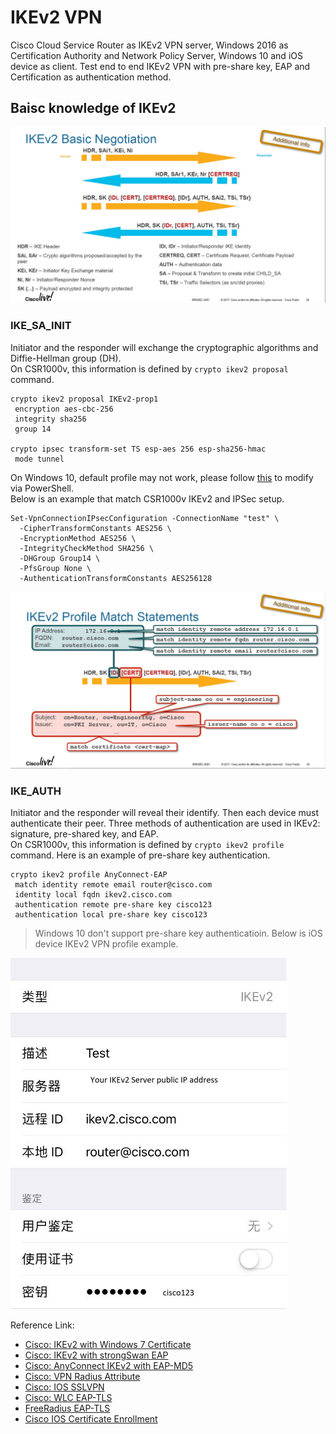 # IKEv2 VPN

Cisco Cloud Service Router as IKEv2 VPN server, Windows 2016 as Certification Authority and Network Policy Server, Windows 10 and iOS device as client. Test end to end IKEv2 VPN with pre-share key, EAP and Certification as authentication method. 

## Baisc knowledge of IKEv2

![](https://github.com/yinghli/IKEv2VPN/blob/master/IKEv2Basic.jpg)


### IKE_SA_INIT

Initiator and the responder will exchange the cryptographic algorithms and Diffie-Hellman group (DH). <br>
On CSR1000v, this information is defined by `crypto ikev2 proposal` command. 
```
crypto ikev2 proposal IKEv2-prop1 
 encryption aes-cbc-256
 integrity sha256
 group 14

crypto ipsec transform-set TS esp-aes 256 esp-sha256-hmac 
 mode tunnel
```
On Windows 10, default profile may not work, please follow [this](https://docs.microsoft.com/en-us/powershell/module/vpnclient/set-vpnconnectionipsecconfiguration?view=win10-ps) to modify via PowerShell. <br>
Below is an example that match CSR1000v IKEv2 and IPSec setup.
```
Set-VpnConnectionIPsecConfiguration -ConnectionName "test" \
  -CipherTransformConstants AES256 \
  -EncryptionMethod AES256 \
  -IntegrityCheckMethod SHA256 \
  -DHGroup Group14 \
  -PfsGroup None \
  -AuthenticationTransformConstants AES256128
```
![](https://github.com/yinghli/IKEv2VPN/blob/master/IKEAUTH.jpg)

### IKE_AUTH

Initiator and the responder will reveal their identify. Then each device must authenticate their peer. Three methods of authentication are used in IKEv2: signature, pre-shared key, and EAP. <br>
On CSR1000v, this information is defined by `crypto ikev2 profile` command. Here is an example of pre-share key authentication.
```
crypto ikev2 profile AnyConnect-EAP
 match identity remote email router@cisco.com
 identity local fqdn ikev2.cisco.com
 authentication remote pre-share key cisco123
 authentication local pre-share key cisco123
 ```
> Windows 10 don't support pre-share key authenticatioin.
Below is iOS device IKEv2 VPN profile example. 

![](https://github.com/yinghli/IKEv2VPN/blob/master/iOS.jpg)


Reference Link:
+ [Cisco: IKEv2 with Windows 7 Certificate](https://www.cisco.com/c/en/us/support/docs/security/flexvpn/115907-config-flexvpn-wcca-00.html) <br>
+ [Cisco: IKEv2 with strongSwan EAP](https://www.cisco.com/c/en/us/support/docs/security/flexvpn/116837-config-strongswan-ios-00.html) <br>
+ [Cisco: AnyConnect IKEv2 with EAP-MD5](https://www.cisco.com/c/en/us/support/docs/security/flexvpn/115755-flexvpn-ike-eap-00.html) <br>
+ [Cisco: VPN Radius Attribute](https://www.cisco.com/en/US/docs/ios-xml/ios/sec_conn_ike2vpn/configuration/15-2mt/sec-apx-flex-rad.html) <br>
+ [Cisco: IOS SSLVPN](https://community.cisco.com/t5/security-documents/configure-sslvpn-on-cisco-cloud-services-router-1000v-csr1000v/ta-p/3156679) <br>
+ [Cisco: WLC EAP-TLS](https://www.cisco.com/c/en/us/support/docs/wireless-mobility/wireless-lan-wlan/213543-configure-eap-tls-flow-with-ise.html) <br>
+ [FreeRadius EAP-TLS](https://documentation.meraki.com/MR/Encryption_and_Authentication/Freeradius%3A_Configure_freeradius_to_work_with_EAP-TLS_authentication) <br>
+ [Cisco IOS Certificate Enrollment](https://integratingit.wordpress.com/2017/08/26/cisco-ios-certificate-enrollment-via-scep/) <br>
